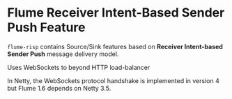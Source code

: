 # Flume Receiver Intent-Based Sender Push Feature

`flume-risp` contains Source/Sink features based on **Receiver Intent-based Sender Push** message delivery model.

Uses WebSockets to beyond HTTP load-balancer 

In Netty, the WebSockets protocol handshake is implemented in version 4 but Flume 1.6 depends on Netty 3.5.